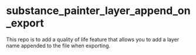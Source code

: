 # substance_painter_layer_append_on_export
This repo is to add a quality of life feature that allows you to add a layer name appended to the file when exporting.
